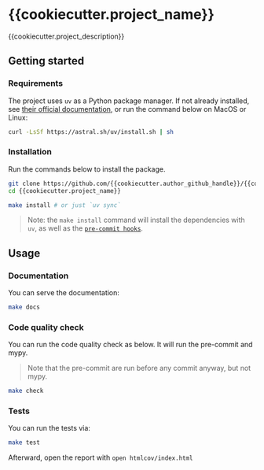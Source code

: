 # {{cookiecutter.project_name}}

{{cookiecutter.project_description}}

## Getting started

### Requirements

The project uses `uv` as a Python package manager. If not already installed, see [their official documentation](https://docs.astral.sh/uv/getting-started/installation/), or run the command below on MacOS or Linux:

```sh
curl -LsSf https://astral.sh/uv/install.sh | sh
```

### Installation

Run the commands below to install the package.

```bash
git clone https://github.com/{{cookiecutter.author_github_handle}}/{{cookiecutter.project_name}}.git
cd {{cookiecutter.project_name}}

make install # or just `uv sync`
```

> Note: the `make install` command will install the dependencies with `uv`, as well as the [`pre-commit hooks`](https://pre-commit.com/).

## Usage

### Documentation

You can serve the documentation:

```sh
make docs
```

### Code quality check

You can run the code quality check as below. It will run the pre-commit and mypy.

> Note that the pre-commit are run before any commit anyway, but not mypy.

```sh
make check
```

### Tests

You can run the tests via:

```sh
make test
```

Afterward, open the report with `open htmlcov/index.html`

